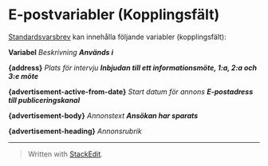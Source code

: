# E-postvariabler (Kopplingsfält)

[Standardsvarsbrev](standard_response_email_types.htm)  kan innehålla följande variabler (kopplingsfält):

**Variabel**
*Beskrivning*
***Används i***

**{address}**
*Plats för intervju*
***Inbjudan till ett informationsmöte, 1:a, 2:a och 3:e möte***

**{advertisement-active-from-date}**
*Start datum för annons*
***E-postadress till publiceringskanal***

**{advertisement-body}**
*Annonstext*
***Ansökan har sparats***

**{advertisement-heading}**
*Annonsrubrik*
******

> Written with [StackEdit](https://stackedit.io/).
<!--stackedit_data:
eyJoaXN0b3J5IjpbNjM0NDM5NTI3LC0xNjkzNzQyMzU4LDEzMT
MwNDk5MTldfQ==
-->